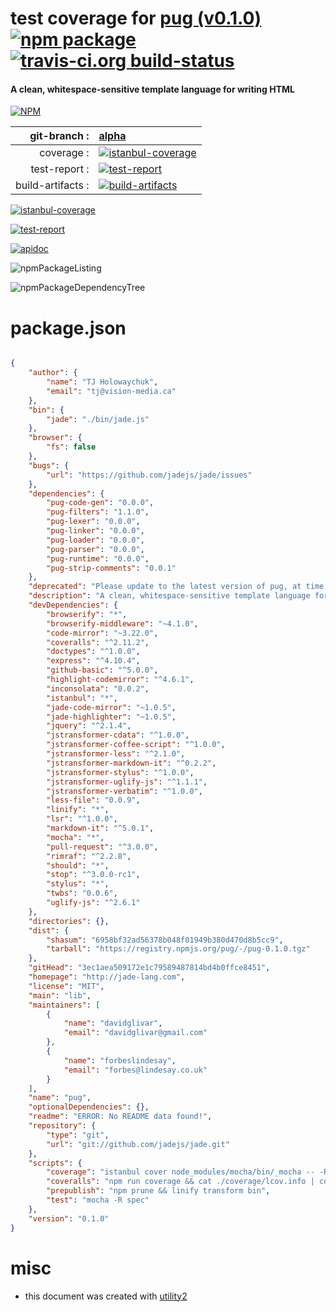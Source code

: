# test coverage for  [pug (v0.1.0)](http://jade-lang.com)  [![npm package](https://img.shields.io/npm/v/npmtest-pug.svg?style=flat-square)](https://www.npmjs.org/package/npmtest-pug) [![travis-ci.org build-status](https://api.travis-ci.org/npmtest/node-npmtest-pug.svg)](https://travis-ci.org/npmtest/node-npmtest-pug)
#### A clean, whitespace-sensitive template language for writing HTML

[![NPM](https://nodei.co/npm/pug.png?downloads=true)](https://www.npmjs.com/package/pug)

| git-branch : | [alpha](https://github.com/npmtest/node-npmtest-pug/tree/alpha)|
|--:|:--|
| coverage : | [![istanbul-coverage](https://npmtest.github.io/node-npmtest-pug/build/coverage.badge.svg)](https://npmtest.github.io/node-npmtest-pug/build/coverage.html/index.html)|
| test-report : | [![test-report](https://npmtest.github.io/node-npmtest-pug/build/test-report.badge.svg)](https://npmtest.github.io/node-npmtest-pug/build/test-report.html)|
| build-artifacts : | [![build-artifacts](https://npmtest.github.io/node-npmtest-pug/glyphicons_144_folder_open.png)](https://github.com/npmtest/node-npmtest-pug/tree/gh-pages/build)|

[![istanbul-coverage](https://npmtest.github.io/node-npmtest-pug/build/screenCapture.buildCustomOrg.browser.coverage.html.png)](https://npmtest.github.io/node-npmtest-pug/build/coverage.html/index.html)

[![test-report](https://npmtest.github.io/node-npmtest-pug/build/screenCapture.buildCustomOrg.browser.%252Fhome%252Ftravis%252Fbuild%252Fnpmtest%252Fnode-npmtest-pug%252Ftmp%252Fbuild%252Ftest-report.html.png)](https://npmtest.github.io/node-npmtest-pug/build/test-report.html)

[![apidoc](https://npmdoc.github.io/node-npmdoc-pug/build/screenCapture.buildApidoc.browser.%252Fhome%252Ftravis%252Fbuild%252Fnpmdoc%252Fnode-npmdoc-pug%252Ftmp%252Fbuild%252Fapidoc.html.png)](https://npmdoc.github.io/node-npmdoc-pug/build/apidoc.html)

![npmPackageListing](https://npmtest.github.io/node-npmtest-pug/build/screenCapture.npmPackageListing.svg)

![npmPackageDependencyTree](https://npmtest.github.io/node-npmtest-pug/build/screenCapture.npmPackageDependencyTree.svg)



# package.json

```json

{
    "author": {
        "name": "TJ Holowaychuk",
        "email": "tj@vision-media.ca"
    },
    "bin": {
        "jade": "./bin/jade.js"
    },
    "browser": {
        "fs": false
    },
    "bugs": {
        "url": "https://github.com/jadejs/jade/issues"
    },
    "dependencies": {
        "pug-code-gen": "0.0.0",
        "pug-filters": "1.1.0",
        "pug-lexer": "0.0.0",
        "pug-linker": "0.0.0",
        "pug-loader": "0.0.0",
        "pug-parser": "0.0.0",
        "pug-runtime": "0.0.0",
        "pug-strip-comments": "0.0.1"
    },
    "deprecated": "Please update to the latest version of pug, at time of writing that is pug@2.0.0-alpha6",
    "description": "A clean, whitespace-sensitive template language for writing HTML",
    "devDependencies": {
        "browserify": "*",
        "browserify-middleware": "~4.1.0",
        "code-mirror": "~3.22.0",
        "coveralls": "^2.11.2",
        "doctypes": "^1.0.0",
        "express": "^4.10.4",
        "github-basic": "^5.0.0",
        "highlight-codemirror": "^4.6.1",
        "inconsolata": "0.0.2",
        "istanbul": "*",
        "jade-code-mirror": "~1.0.5",
        "jade-highlighter": "~1.0.5",
        "jquery": "^2.1.4",
        "jstransformer-cdata": "^1.0.0",
        "jstransformer-coffee-script": "^1.0.0",
        "jstransformer-less": "^2.1.0",
        "jstransformer-markdown-it": "^0.2.2",
        "jstransformer-stylus": "^1.0.0",
        "jstransformer-uglify-js": "^1.1.1",
        "jstransformer-verbatim": "^1.0.0",
        "less-file": "0.0.9",
        "linify": "*",
        "lsr": "^1.0.0",
        "markdown-it": "^5.0.1",
        "mocha": "*",
        "pull-request": "^3.0.0",
        "rimraf": "^2.2.8",
        "should": "*",
        "stop": "^3.0.0-rc1",
        "stylus": "*",
        "twbs": "0.0.6",
        "uglify-js": "^2.6.1"
    },
    "directories": {},
    "dist": {
        "shasum": "6958bf32ad56378b048f01949b380d470d8b5cc9",
        "tarball": "https://registry.npmjs.org/pug/-/pug-0.1.0.tgz"
    },
    "gitHead": "3ec1aea509172e1c79589487814bd4b0ffce8451",
    "homepage": "http://jade-lang.com",
    "license": "MIT",
    "main": "lib",
    "maintainers": [
        {
            "name": "davidglivar",
            "email": "davidglivar@gmail.com"
        },
        {
            "name": "forbeslindesay",
            "email": "forbes@lindesay.co.uk"
        }
    ],
    "name": "pug",
    "optionalDependencies": {},
    "readme": "ERROR: No README data found!",
    "repository": {
        "type": "git",
        "url": "git://github.com/jadejs/jade.git"
    },
    "scripts": {
        "coverage": "istanbul cover node_modules/mocha/bin/_mocha -- -R dot",
        "coveralls": "npm run coverage && cat ./coverage/lcov.info | coveralls",
        "prepublish": "npm prune && linify transform bin",
        "test": "mocha -R spec"
    },
    "version": "0.1.0"
}
```



# misc
- this document was created with [utility2](https://github.com/kaizhu256/node-utility2)
